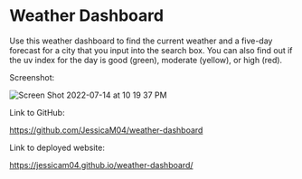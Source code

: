 # Weather Dashboard

Use this weather dashboard to find the current weather and a five-day forecast for a city that you input into the search box. You can also find out if the uv index for the day is good (green), moderate (yellow), or high (red).

Screenshot:

![Screen Shot 2022-07-14 at 10 19 37 PM](https://user-images.githubusercontent.com/103011054/179133827-e910eb3c-be4e-4cb3-b5e3-05aa7fac59ac.png)

Link to GitHub: 

https://github.com/JessicaM04/weather-dashboard


Link to deployed website:

https://jessicam04.github.io/weather-dashboard/


